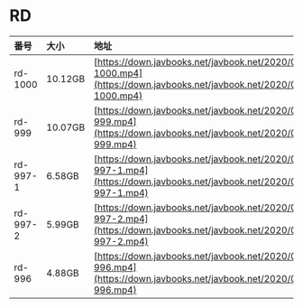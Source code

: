 # RD

| 番号 | 大小 | 地址 |
| :--- | :--- | :--- |
| rd-1000 | 10.12GB | [https://down.javbooks.net/javbook.net/2020/06/23/rd-1000.mp4](https://down.javbooks.net/javbook.net/2020/06/23/rd-1000.mp4) |
| rd-999 | 10.07GB | [https://down.javbooks.net/javbook.net/2020/06/23/rd-999.mp4](https://down.javbooks.net/javbook.net/2020/06/23/rd-999.mp4) |
| rd-997-1 | 6.58GB | [https://down.javbooks.net/javbook.net/2020/06/23/rd-997-1.mp4](https://down.javbooks.net/javbook.net/2020/06/23/rd-997-1.mp4) |
| rd-997-2 | 5.99GB | [https://down.javbooks.net/javbook.net/2020/06/23/rd-997-2.mp4](https://down.javbooks.net/javbook.net/2020/06/23/rd-997-2.mp4) |
| rd-996 | 4.88GB | [https://down.javbooks.net/javbook.net/2020/06/23/rd-996.mp4](https://down.javbooks.net/javbook.net/2020/06/23/rd-996.mp4) |

